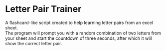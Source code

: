 # Letter Pair Trainer

A flashcard-like script created to help learning letter pairs from an excel sheet.\
The program will prompt you with a random combination of two letters from your sheet and start the countdown of three seconds, after which it will show the correct letter pair.